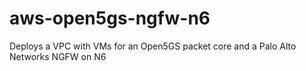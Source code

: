 # aws-open5gs-ngfw-n6
Deploys a VPC with VMs for an Open5GS packet core and a Palo Alto Networks NGFW on N6
